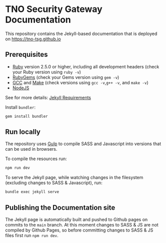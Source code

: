 # TNO Security Gateway Documentation

This repository contains the Jekyll-based documentation that is deployed on https://tno-tsg.github.io

## Prerequisites

* [Ruby](https://www.ruby-lang.org/en/downloads/) version 2.5.0 or higher, including all development headers (check your Ruby version using `ruby -v`)
* [RubyGems](https://rubygems.org/pages/download) (check your Gems version using `gem -v`)
* [GCC](https://gcc.gnu.org/install/) and [Make](https://www.gnu.org/software/make/) (check versions using `gcc -v`,`g++ -v`, and `make -v`)
* [NodeJS](https://nodejs.org/en/)

See for more details: [Jekyll Requirements](https://jekyllrb.com/docs/installation/#requirements)

Install `bundler`:
```bash
gem install bundler
```


## Run locally

The repository uses [Gulp](https://gulpjs.com/) to compile SASS and Javascript into versions that can be used in browsers.

To compile the resources run:
```bash
npm run dev
```

To serve the Jekyll page, while watching changes in the filesystem (excluding changes to SASS & Javascript), run:
```bash
bundle exec jekyll serve
```

## Publishing the Documentation site

The Jekyll page is automatically built and pushed to Github pages on commits to the `main` branch.
At this moment changes to SASS & JS are not compiled by Github Pages, so before committing changes to SASS & JS files first run `npm run dev`.